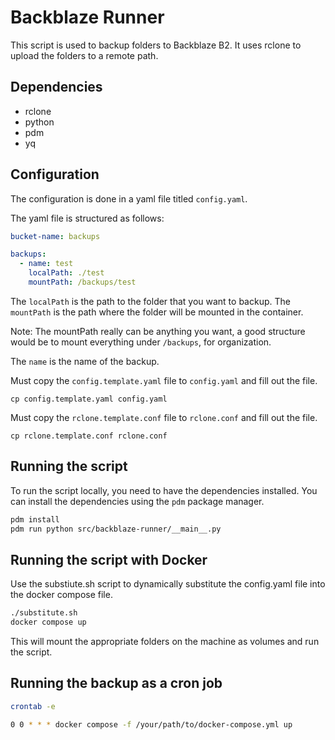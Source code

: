 # Backblaze Runner

This script is used to backup folders to Backblaze B2. It uses rclone to upload the folders to a remote path.

## Dependencies

- rclone
- python
- pdm
- yq

## Configuration

The configuration is done in a yaml file titled `config.yaml`.

The yaml file is structured as follows:

```yaml
bucket-name: backups

backups:
  - name: test
    localPath: ./test
    mountPath: /backups/test
```

The `localPath` is the path to the folder that you want to backup. The `mountPath` is the path where the folder will be mounted in the container. 

Note: The mountPath really can be anything you want, a good structure would be to mount everything under `/backups`, for organization.

The `name` is the name of the backup.

Must copy the `config.template.yaml` file to `config.yaml` and fill out the file.

`cp config.template.yaml config.yaml`

Must copy the `rclone.template.conf` file to `rclone.conf` and fill out the file.

`cp rclone.template.conf rclone.conf`

## Running the script

To run the script locally, you need to have the dependencies installed. You can install the dependencies using the `pdm` package manager.

```bash
pdm install
pdm run python src/backblaze-runner/__main__.py
```

## Running the script with Docker

Use the substiute.sh script to dynamically substitute the config.yaml file into the docker compose file.

```bash
./substitute.sh
docker compose up
```

This will mount the appropriate folders on the machine as volumes and run the script.

## Running the backup as a cron job

```bash
crontab -e
```

```bash
0 0 * * * docker compose -f /your/path/to/docker-compose.yml up
```










